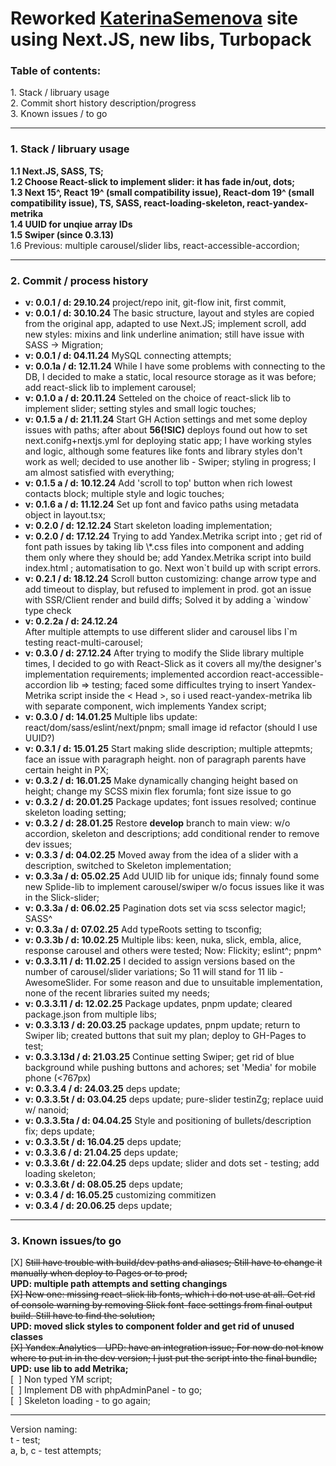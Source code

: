 <h1>Reworked <a href="https://katerinasemenova.ru"> KaterinaSemenova</a> site using Next.JS, new libs, Turbopack</h1>

<h3>Table of contents:</h3>
1. Stack / libruary usage<br>
2. Commit short history description/progress<br>
3. Known issues / to go<br>
<hr>

<h3> 1. Stack / libruary usage</h3>
<b>1.1 Next.JS, SASS, TS;<br>
1.2 Choose React-slick to implement slider: it has fade in/out, dots; <br>
1.3 Next 15^, React 19^ (small compatibility issue), React-dom 19^ (small compatibility issue), TS, SASS, react-loading-skeleton, react-yandex-metrika<br>
1.4 UUID for unqiue array IDs<br>
1.5 Swiper (since 0.3.13)<br></b>
1.6 Previous: multiple carousel/slider libs, react-accessible-accordion;

<hr>

<h3> 2. Commit / process history</h3>
<ul>
<li><b>v: 0.0.1 / d: 29.10.24  </b>   
project/repo init, git-flow init, first commit,</li>
<li><b>v: 0.0.1 / d: 30.10.24</b>     
The basic structure, layout and styles are copied from the original app, adapted to use Next.JS; implement scroll, add new styles: mixins and link underline animation; still have issue with SASS -> Migration;</li>
<li><b>v: 0.0.1 / d: 04.11.24</b> 
MySQL connecting attempts;</li>
<li><b>v: 0.0.1a / d: 12.11.24</b> 
While I have some problems with connecting to the DB, I decided to make a static, local resource storage as it was before; add react-slick lib to implement carousel;</li>
<li><b>v: 0.1.0 a / d: 20.11.24</b> 
Setteled on the choice of react-slick lib to implement slider; setting styles and small logic touches;</li>
<li><b>v: 0.1.5 a / d: 21.11.24</b> 
Start GH Action settings and met some deploy issues with paths; after about <b>56(!SIC)</b> deploys found out how to set next.conifg+nextjs.yml for deploying static app; I have working styles and logic, although some features like fonts and library styles don't work as well; decided to use another lib - Swiper; styling in progress; I am almost satisfied with everything;</li>
<li><b>v: 0.1.5 a / d: 10.12.24</b>
Add 'scroll to top' button when rich lowest contacts block; multiple style and logic touches;</li>
<li><b>v: 0.1.6 a / d: 11.12.24</b>
Set up font and favico paths using metadata object in layout.tsx;</li>
<li><b>v: 0.2.0 / d: 12.12.24</b>
Start skeleton loading implementation;</li>
<li><b>v: 0.2.0 / d: 17.12.24</b>
Trying to add Yandex.Metrika script into <Head>; get rid of font path issues by taking lib \*.css files into component and adding them only where they should be; add Yandex.Metrika script into build index.html ; automatisation to go.
Next won`t build up with script errors. </li>
<li><b>v: 0.2.1 / d: 18.12.24</b> 
Scroll button customizing: change arrow type and add timeout to display, but refused to implement in prod. got an issue with SSR/Client render and build diffs; Solved it by adding a `window` type check
<li><b>v: 0.2.2a / d: 24.12.24</b> </li>
After multiple attempts to use different slider and carousel libs I`m testing react-multi-carousel;</li>
<li><b>v: 0.3.0 / d: 27.12.24</b>
After trying to modify the Slide library multiple times, I decided to go with React-Slick as it covers all my/the designer's implementation requirements;
implemented accordion react-accessible-accordion lib => testing; 
faced some difficultes trying to insert Yandex-Metrika script inside the < Head >, so i used react-yandex-metrika lib with separate component, wich implements Yandex script;</li>
<li><b>v: 0.3.0 / d: 14.01.25</b>
Multiple libs update: react/dom/sass/eslint/next/pnpm; small image id refactor (should I use UUID?)</li>
<li><b>v: 0.3.1 / d: 15.01.25</b>
Start making slide description; multiple attepmts; face an issue with paragraph height. non of paragraph parents have certain height in PX;</li>
<li><b>v: 0.3.2 / d: 16.01.25</b> 
Make dynamically changing height based on <Image> height; change my SCSS mixin flex forumla; font size issue to go</li>
<li><b>v: 0.3.2 / d: 20.01.25</b>
Package updates; font issues resolved; continue skeleton loading setting;</li>
<li><b>v: 0.3.2 / d: 28.01.25</b>
Restore <b>develop</b> branch to main view: w/o accordion, skeleton and descriptions; add conditional render to remove dev issues;</li>
<li><b>v: 0.3.3 / d: 04.02.25</b>
Moved away from the idea of ​​a slider with a description, switched to Skeleton implementation;</li>
<li><b>v: 0.3.3a / d: 05.02.25</b>
Add UUID lib for unique ids; finnaly found some new Splide-lib to implement carousel/swiper w/o focus issues like it was in the Slick-slider;</li>
<li><b>v: 0.3.3a / d: 06.02.25</b>
Pagination dots set via scss selector magic!; SASS^</li>
<li><b>v: 0.3.3a / d: 07.02.25</b>
Add typeRoots setting to tsconfig;</li>
<li><b>v: 0.3.3b / d: 10.02.25</b>
Multiple libs: keen, nuka, slick, embla, alice, response carousel and others were tested; Now: Flickity; eslint^; pnpm^</li>
<li><b>v: 0.3.3.11 / d: 11.02.25</b>
I decided to assign versions based on the number of carousel/slider variations; So 11 will stand for 11 lib - AwesomeSlider. For some reason and due to unsuitable implementation, none of the recent libraries suited my needs;</li>
<li><b>v: 0.3.3.11 / d: 12.02.25</b>
Package updates, pnpm update; cleared package.json from multiple libs;</li>
<li><b>v: 0.3.3.13 / d: 20.03.25</b>
package updates, pnpm update; return to Swiper lib; created buttons that suit my plan; deploy to GH-Pages to test;</li> 
<li><b>v: 0.3.3.13d / d: 21.03.25</b> 
Continue setting Swiper; get rid of blue background while pushing buttons and achores; set 'Media' for mobile phone (<767px)</li> 
<li><b>v: 0.3.3.4 / d: 24.03.25</b> 
deps update;
</li>
<li><b>v: 0.3.3.5t / d: 03.04.25</b> 
deps update; pure-slider testinZg; replace uuid w/ nanoid;
</li>
<li><b>v: 0.3.3.5ta / d: 04.04.25</b> 
Style and positioning of bullets/description fix; deps update;
</li>
<li><b>v: 0.3.3.5t / d: 16.04.25</b> 
deps update;
</li>
<li><b>v: 0.3.3.6 / d: 21.04.25</b> 
deps update;
</li>
<li><b>v: 0.3.3.6t / d: 22.04.25</b> 
deps update; slider and dots set - testing; add loading skeleton;
</li>
<li><b>v: 0.3.3.6t / d: 08.05.25</b> 
deps update;
</li>
<li><b>v: 0.3.4 / d: 16.05.25</b> 
customizing commitizen
</li>
<li><b>v: 0.3.4 / d: 20.06.25</b> 
deps update;
</li>
</ul>
<hr>
<h3> 3. Known issues/to go</h3>
[X] <del>Still have trouble with build/dev paths and aliases; Still have to change it manually when deploy to Pages or to prod;</del><br>
<b>UPD: multiple path attempts and setting changings</b><br>
<del>[X] New one: missing react-slick lib fonts, which i do not use at all. Get rid of console warning by removing Slick font-face settings from final output build. Still have to find the solution;</del><br>
<b>UPD: moved slick styles to component folder and get rid of unused classes</b><br>
<del>[X] Yandex.Analytics - UPD: have an integration issue; For now do not know where to put in in the dev version; I just put the script into the final bundle;</del><br>
<b>UPD: use lib to add Metrika;</b><br>
[&nbsp;&nbsp;] Non typed YM script;<br>
[&nbsp;&nbsp;] Implement DB with phpAdminPanel - to go;<br>
[&nbsp;&nbsp;] Skeleton loading - to go again;
<hr>
Version naming:<br>
t - test;<br>
a, b, c - test attempts;
